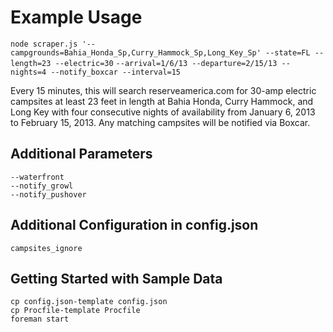 Example Usage
=============
`node scraper.js '--campgrounds=Bahia_Honda_Sp,Curry_Hammock_Sp,Long_Key_Sp' --state=FL --length=23 --electric=30`
`--arrival=1/6/13 --departure=2/15/13 --nights=4 --notify_boxcar --interval=15`

Every 15 minutes, this will search reserveamerica.com for 30-amp electric campsites at least 23 feet in length at Bahia Honda, Curry Hammock, and Long Key with four consecutive nights of availability from January 6, 2013 to February 15, 2013. Any matching campsites will be notified via Boxcar.

Additional Parameters
---------------------
`--waterfront`  
`--notify_growl`  
`--notify_pushover`

Additional Configuration in config.json
---------------------------------------
`campsites_ignore`

Getting Started with Sample Data
--------------------------------
`cp config.json-template config.json`  
`cp Procfile-template Procfile`  
`foreman start`